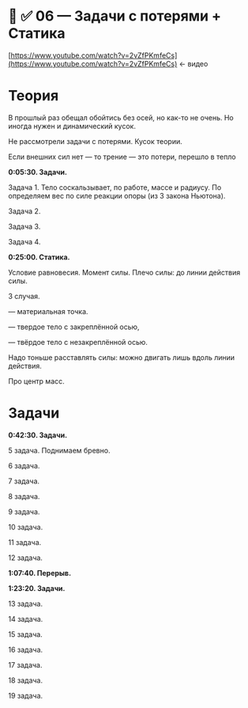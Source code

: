# 🧘 ✅ 06 — Задачи с потерями + Статика

[https://www.youtube.com/watch?v=2vZfPKmfeCs](https://www.youtube.com/watch?v=2vZfPKmfeCs) ← видео

# Теория

В прошлый раз обещал обойтись без осей, но как-то не очень. Но иногда нужен и динамический кусок.

Не рассмотрели задачи с потерями. Кусок теории.

Если внешних сил нет — то трение — это потери, перешло в тепло

**0:05:30. Задачи.**

Задача 1. Тело соскальзывает, по работе, массе и радиусу. По определяем вес по силе реакции опоры (из 3 закона Ньютона).

Задача 2.

Задача 3.

Задача 4.

**0:25:00. Статика.**

Условие равновесия. Момент силы. Плечо силы: до линии действия силы.

3 случая.

— материальная точка.

— твердое тело с закреплённой осью,

— твёрдое тело с незакреплённой осью.

Надо тоньше расставлять силы: можно двигать лишь вдоль линии действия.

Про центр масс.

# Задачи

**0:42:30. Задачи.**

5 задача. Поднимаем бревно.

6 задача.

7 задача.

8 задача.

9 задача.

10 задача.

11 задача.

12 задача.

**1:07:40. Перерыв.**

**1:23:20. Задачи.**

13 задача.

14 задача.

15 задача.

16 задача.

17 задача.

18 задача.

19 задача.